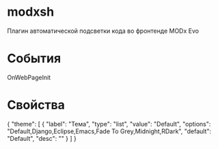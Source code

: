 # modxsh
Плагин автоматической подсветки кода во фронтенде MODx Evo
# События
OnWebPageInit
# Свойства
{
      "theme": [
        {
          "label": "Тема",
          "type": "list",
          "value": "Default",
          "options": "Default,Django,Eclipse,Emacs,Fade To Grey,Midnight,RDark",
          "default": "Default",
          "desc": ""
        }
      ]
    }
